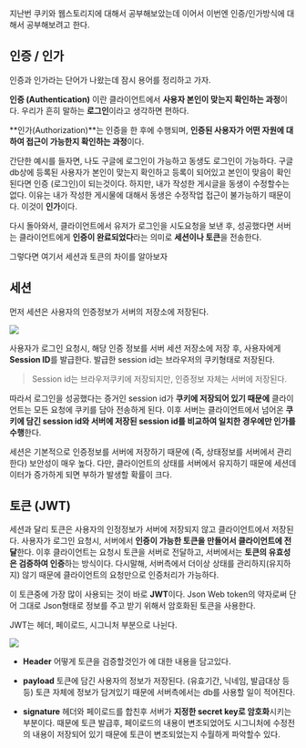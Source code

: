 지난번 쿠키와 웹스토리지에 대해서 공부해보았는데 이어서 이번엔 인증/인가방식에 대해서 공부해보려고 한다.

## 인증 / 인가

인증과 인가라는 단어가 나왔는데 잠시 용어를 정리하고 가자.

**인증 (Authentication)** 이란 클라이언트에서 **사용자 본인이 맞는지 확인하는 과정**이다.
우리가 흔히 말하는 **로그인**이라고 생각하면 편하다.

**인가(Authorization)**는 인증을 한 후에 수행되며, **인증된 사용자가 어떤 자원에 대하여 접근이 가능한지 확인하는 과정**이다.

간단한 예시를 들자면, 나도 구글에 로그인이 가능하고 동생도 로그인이 가능하다. 구글 db상에 등록된 사용자가 본인이 맞는지 확인하고 등록이 되어있고 본인이 맞음이 확인된다면 인증 (로그인)이 되는것이다.
하지만, 내가 작성한 게시글을 동생이 수정할수는 없다. 이유는 내가 작성한 게시물에 대해서 동생은 수정작업 접근이 불가능하기 때문이다. 이것이 **인가**이다.

다시 돌아와서, 클라이언트에서 유저가 로그인을 시도요청을 보낸 후, 성공했다면 서버는 클라이언트에게 **인증이 완료되었다**라는 의미로 **세션이나 토큰**을 전송한다.

그렇다면 여기서 세션과 토큰의 차이를 알아보자

## 세션

먼저 세션은 사용자의 인증정보가 서버의 저장소에 저장된다.

![](https://velog.velcdn.com/images/cnffjd95/post/1f80da0a-98be-4016-aefb-7538f345259c/image.png)

사용자가 로그인 요청시, 해당 인증 정보를 서버 세션 저장소에 저장 후, 사용자에게 **Session ID**를 발급한다. 발급한 session id는 브라우저의 쿠키형태로 저장된다.

> Session id는 브라우저쿠키에 저장되지만, 인증정보 자체는 서버에 저장된다.

따라서 로그인을 성공했다는 증거인 session id가 **쿠키에 저장되어 있기 때문에** 클라이언트는 모든 요청에 쿠키를 담아 전송하게 된다.
이후 서버는 클라이언트에서 넘어온 **쿠키에 담긴 session id와 서버에 저장된 session id를 비교하여 일치한 경우에만 인가를 수행**한다.

세션은 기본적으로 인증정보를 서버에 저장하기 때문에 (즉, 상태정보를 서버에서 관리한다) 보안성이 매우 높다. 다만, 클라이언트의 상태를 서버에서 유지하기 때문에 세션데이터가 증가하게 되면 부하가 발생할 확률이 크다.

## 토큰 (JWT)

세션과 달리 토큰은 사용자의 인정정보가 서버에 저장되지 않고 클라이언트에서 저장된다.
사용자가 로그인 요청시, 서버에서 **인증이 가능한 토큰을 만들어서 클라이언트에 전달**한다. 이후 클라이언트는 요청시 토큰을 서버로 전달하고, 서버에서는 **토큰의 유효성은 검증하여 인증**하는 방식이다.
다시말해, 서버측에서 더이상 상태를 관리하지(유지하지) 않기 때문에 클라이언트의 요청만으로 인증처리가 가능하다.

이 토큰중에 가장 많이 사용되는 것이 바로 **JWT**이다.
Json Web token의 약자로써 단어 그대로 Json형태로 정보를 주고 받기 위해서 암호화된 토큰을 사용한다.

JWT는 헤더, 페이로드, 시그니처 부분으로 나뉜다.

![](https://velog.velcdn.com/images/cnffjd95/post/040e5571-ebd2-421b-92d8-8cb4155e054f/image.png)

- **Header**
  어떻게 토큰을 검증할것인가 에 대한 내용을 담고있다.

- **payload**
  토큰에 담긴 사용자의 정보가 저장된다. (유효기간, 닉네임, 발급대상 등등)
  토큰 자체에 정보가 담겨있기 때문에 서버측에서는 db를 사용할 일이 적어진다.

- **signature**
  헤더와 페이로드를 합친후 서버가 **지정한 secret key로 암호화**시키는 부분이다.
  때문에 토큰 발급후, 페이로드의 내용이 변조되었어도 시그니처에 수정전의 내용이 저장되어 있기 때문에 토큰이 변조되었는지 수월하게 파악할수 있다.
